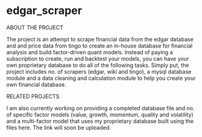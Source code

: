 # edgar_scraper

ABOUT THE PROJECT

The project is an attempt to scrape financial data from the edgar database and and price data from tingo to create an in-house database for financial analysis and build factor-driven quant models. Instead of paying a subscription to create, run and backtest your models, you can have your own proprietary database to do all of the following tasks. Simply put, the project includes no. of scrapers (edgar, wiki and tingo), a mysql database  module and a data cleaning and calculation module to help you create your own financial database.   

RELATED PROJECTS 

I am also currently working on providing a completed database file and no. of specific factor models (value, growth, momentum, quality and volatility) and a multi-factor model that uses my proprietary database built using the files here. The link will soon be uploaded. 


